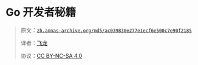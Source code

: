 # Go 开发者秘籍

> 原文：[`zh.annas-archive.org/md5/ac039830e277e1ecf6e500c7e90f2185`](https://zh.annas-archive.org/md5/ac039830e277e1ecf6e500c7e90f2185)
> 
> 译者：[飞龙](https://github.com/wizardforcel)
> 
> 协议：[CC BY-NC-SA 4.0](http://creativecommons.org/licenses/by-nc-sa/4.0/)